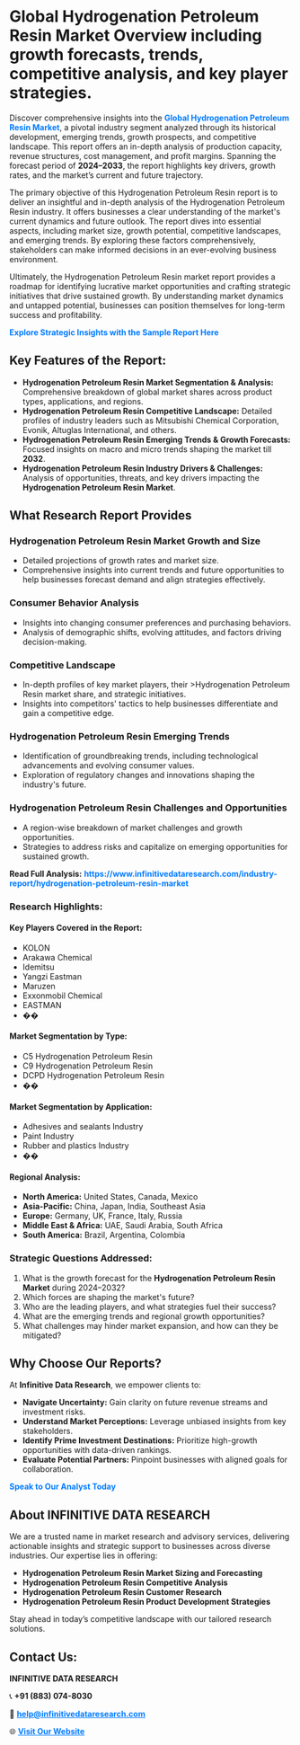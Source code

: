 <h1>Global Hydrogenation Petroleum Resin Market Overview including growth forecasts, trends, competitive analysis, and key player strategies.</h1>
<p>
Discover comprehensive insights into the 
<a href="https://www.infinitivedataresearch.com/industry-report/hydrogenation-petroleum-resin-market" rel="dofollow" style="color: #007BFF; text-decoration: none;"><strong>Global Hydrogenation Petroleum Resin Market</strong></a>, a pivotal industry segment analyzed through its historical development, emerging trends, growth prospects, and competitive landscape. This report offers an in-depth analysis of production capacity, revenue structures, cost management, and profit margins. Spanning the forecast period of <strong>2024–2033</strong>, the report highlights key drivers, growth rates, and the market’s current and future trajectory.
</p>
<p>
The primary objective of this Hydrogenation Petroleum Resin report is to deliver an insightful and in-depth analysis of the Hydrogenation Petroleum Resin industry. It offers businesses a clear understanding of the market's current dynamics and future outlook. The report dives into essential aspects, including market size, growth potential, competitive landscapes, and emerging trends. By exploring these factors comprehensively, stakeholders can make informed decisions in an ever-evolving business environment.
</p>
<p>
Ultimately, the Hydrogenation Petroleum Resin market report provides a roadmap for identifying lucrative market opportunities and crafting strategic initiatives that drive sustained growth. By understanding market dynamics and untapped potential, businesses can position themselves for long-term success and profitability.
</p>
<p>
<a href="https://www.infinitivedataresearch.com/request-sample/reportId=109839" style="color: #007BFF; text-decoration: none;"><strong>Explore Strategic Insights with the Sample Report Here</strong></a>
</p>

<h2>Key Features of the Report:</h2>
<ul>
<li><strong>Hydrogenation Petroleum Resin Market Segmentation & Analysis:</strong> Comprehensive breakdown of global market shares across product types, applications, and regions.</li>
<li><strong>Hydrogenation Petroleum Resin Competitive Landscape:</strong> Detailed profiles of industry leaders such as Mitsubishi Chemical Corporation, Evonik, Altuglas International, and others.</li>
<li><strong>Hydrogenation Petroleum Resin Emerging Trends & Growth Forecasts:</strong> Focused insights on macro and micro trends shaping the market till <strong>2032</strong>.</li>
<li><strong>Hydrogenation Petroleum Resin Industry Drivers & Challenges:</strong> Analysis of opportunities, threats, and key drivers impacting the <strong>Hydrogenation Petroleum Resin Market</strong>.</li>
</ul>

<h2>What Research Report Provides</h2>
<h3>Hydrogenation Petroleum Resin Market Growth and Size</h3>
<ul>
<li>Detailed projections of growth rates and market size.</li>
<li>Comprehensive insights into current trends and future opportunities to help businesses forecast demand and align strategies effectively.</li>
</ul>

<h3>Consumer Behavior Analysis</h3>
<ul>
<li>Insights into changing consumer preferences and purchasing behaviors.</li>
<li>Analysis of demographic shifts, evolving attitudes, and factors driving decision-making.</li>
</ul>

<h3>Competitive Landscape</h3>
<ul>
<li>In-depth profiles of key market players, their >Hydrogenation Petroleum Resin market share, and strategic initiatives.</li>
<li>Insights into competitors' tactics to help businesses differentiate and gain a competitive edge.</li>
</ul>

<h3>Hydrogenation Petroleum Resin Emerging Trends</h3>
<ul>
<li>Identification of groundbreaking trends, including technological advancements and evolving consumer values.</li>
<li>Exploration of regulatory changes and innovations shaping the industry's future.</li>
</ul>

<h3>Hydrogenation Petroleum Resin Challenges and Opportunities</h3>
<ul>
<li>A region-wise breakdown of market challenges and growth opportunities.</li>
<li>Strategies to address risks and capitalize on emerging opportunities for sustained growth.</li>
</ul>
<p><strong>Read Full Analysis:</strong> <a href="https://www.infinitivedataresearch.com/industry-report/hydrogenation-petroleum-resin-market" rel="dofollow" style="color: #007BFF; text-decoration: none;"><strong>https://www.infinitivedataresearch.com/industry-report/hydrogenation-petroleum-resin-market</strong></a></p>
<h3>Research Highlights:</h3>
<h4>Key Players Covered in the Report:</h4>
<ul><li>KOLON</li><li>Arakawa Chemical</li><li>Idemitsu</li><li>Yangzi Eastman</li><li>Maruzen</li><li>Exxonmobil Chemical</li><li>EASTMAN</li><li>��</li></ul>
<h4>Market Segmentation by Type:</h4>
<ul><li>C5 Hydrogenation Petroleum Resin</li><li>C9 Hydrogenation Petroleum Resin</li><li>DCPD Hydrogenation Petroleum Resin</li><li>��</li></ul>
<h4>Market Segmentation by Application:</h4>
<ul><li>Adhesives and sealants Industry</li><li>Paint Industry</li><li>Rubber and plastics Industry</li><li>��</li></ul>

<h4>Regional Analysis:</h4>
<ul>
<li><strong>North America:</strong> United States, Canada, Mexico</li>
<li><strong>Asia-Pacific:</strong> China, Japan, India, Southeast Asia</li>
<li><strong>Europe:</strong> Germany, UK, France, Italy, Russia</li>
<li><strong>Middle East & Africa:</strong> UAE, Saudi Arabia, South Africa</li>
<li><strong>South America:</strong> Brazil, Argentina, Colombia</li>
</ul>

<h3>Strategic Questions Addressed:</h3>
<ol>
<li>What is the growth forecast for the <strong>Hydrogenation Petroleum Resin Market</strong> during 2024–2032?</li>
<li>Which forces are shaping the market's future?</li>
<li>Who are the leading players, and what strategies fuel their success?</li>
<li>What are the emerging trends and regional growth opportunities?</li>
<li>What challenges may hinder market expansion, and how can they be mitigated?</li>
</ol>

<h2>Why Choose Our Reports?</h2>
<p>At <strong>Infinitive Data Research</strong>, we empower clients to:</p>
<ul>
<li><strong>Navigate Uncertainty:</strong> Gain clarity on future revenue streams and investment risks.</li>
<li><strong>Understand Market Perceptions:</strong> Leverage unbiased insights from key stakeholders.</li>
<li><strong>Identify Prime Investment Destinations:</strong> Prioritize high-growth opportunities with data-driven rankings.</li>
<li><strong>Evaluate Potential Partners:</strong> Pinpoint businesses with aligned goals for collaboration.</li>
</ul>
<p><a href="https://www.infinitivedataresearch.com/industry-report/hydrogenation-petroleum-resin-market" rel="dofollow" style="color: #007BFF; text-decoration: none;"><strong>Speak to Our Analyst Today</strong></a></p>

<h2>About INFINITIVE DATA RESEARCH</h2>
<p>We are a trusted name in market research and advisory services, delivering actionable insights and strategic support to businesses across diverse industries. Our expertise lies in offering:</p>
<ul>
<li><strong>Hydrogenation Petroleum Resin Market Sizing and Forecasting</strong></li>
<li><strong>Hydrogenation Petroleum Resin Competitive Analysis</strong></li>
<li><strong>Hydrogenation Petroleum Resin Customer Research</strong></li>
<li><strong>Hydrogenation Petroleum Resin Product Development Strategies</strong></li>
</ul>
<p>Stay ahead in today’s competitive landscape with our tailored research solutions.</p>

<h2>Contact Us:</h2>
<p><strong>INFINITIVE DATA RESEARCH</strong></p>
<p>📞 <strong>+91 (883) 074-8030</strong></p>
<p>📧 <strong><a href="mailto:help@infinitivedataresearch.com" style="color: #007BFF;">help@infinitivedataresearch.com</a></strong></p>
<p>🌐 <strong><a href="https://www.infinitivedataresearch.com" rel="dofollow" style="color: #007BFF;">Visit Our Website</a></strong></p>